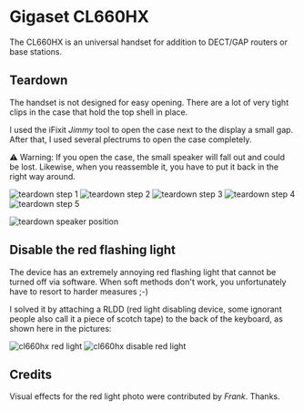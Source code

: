 # Gigaset CL660HX

The CL660HX is an universal handset for addition to DECT/GAP routers or base
stations.

## Teardown

The handset is not designed for easy opening. There are a lot of very tight clips in
the case that hold the top shell in place.

I used the iFixit _Jimmy_ tool to open the case next to the display a small
gap. After that, I used several plectrums to open the case completely.

:warning: Warning: If you open the case, the small speaker will fall out and
could be lost. Likewise, when you reassemble it, you have to put it back in
the right way around.

![teardown step 1](gigaset-cl660hx-step1.jpg "Gigaset CL660HX teardown - step 1")
![teardown step 2](gigaset-cl660hx-step2.jpg "Gigaset CL660HX teardown - step 2")
![teardown step 3](gigaset-cl660hx-step3.jpg "Gigaset CL660HX teardown - step 3")
![teardown step 4](gigaset-cl660hx-step4.jpg "Gigaset CL660HX teardown - step 4")
![teardown step 5](gigaset-cl660hx-step5.jpg "Gigaset CL660HX teardown - step 5")

![teardown speaker position](gigaset-cl660hx-speaker.jpg "Gigaset CL660HX teardown - speaker position")

## Disable the red flashing light

The device has an extremely annoying red flashing light that cannot be turned
off via software. When soft methods don't work, you unfortunately have to
resort to harder measures ;-)

I solved it by attaching a RLDD (red light disabling device, some ignorant
people also call it a piece of scotch tape) to the back of the keyboard, as
shown here in the pictures:

![cl660hx red light](gigaset-cl660hx-redlight-sparkle.jpg "Gigaset CL660HX - red flashing light")
![cl660hx disable red light](gigaset-cl660hx-anti-redlight.jpg "Gigaset CL660HX - RLDD")

## Credits

Visual effects for the red light photo were contributed by _Frank_. Thanks.

